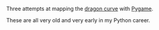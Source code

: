 Three attempts at mapping the [dragon curve](https://en.wikipedia.org/wiki/Dragon_curve) with [Pygame](https://www.pygame.org/news).

These are all very old and very early in my Python career.